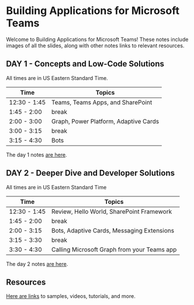 # Building Applications for Microsoft Teams

Welcome to Building Applications for Microsoft Teams! These notes include images of all the slides, along with other notes links to relevant resources.

## DAY 1 - Concepts and Low-Code Solutions

All times are in US Eastern Standard Time.

| Time | Topics |
|-----|-----|
| 12:30 - 1:45 | Teams, Teams Apps, and SharePoint |
| 1:45 - 2:00 | break |
| 2:00 - 3:00 | Graph, Power Platform, Adaptive Cards |
| 3:00 - 3:15 | break |
| 3:15 - 4:30 | Bots |

The day 1 notes [are here](./Part1.md).

## DAY 2 - Deeper Dive and Developer Solutions

All times are in US Eastern Standard Time

| Time | Topics |
|-----|-----|
| 12:30 - 1:45 | Review, Hello World, SharePoint Framework |
| 1:45 - 2:00 | break |
| 2:00 - 3:15 | Bots, Adaptive Cards, Messaging Extensions |
| 3:15 - 3:30 | break |
| 3:30 - 4:30 | Calling Microsoft Graph from your Teams app |

The day 2 notes [are here](./Part2.md).

## Resources

[Here are links](./Links.md) to samples, videos, tutorials, and more.